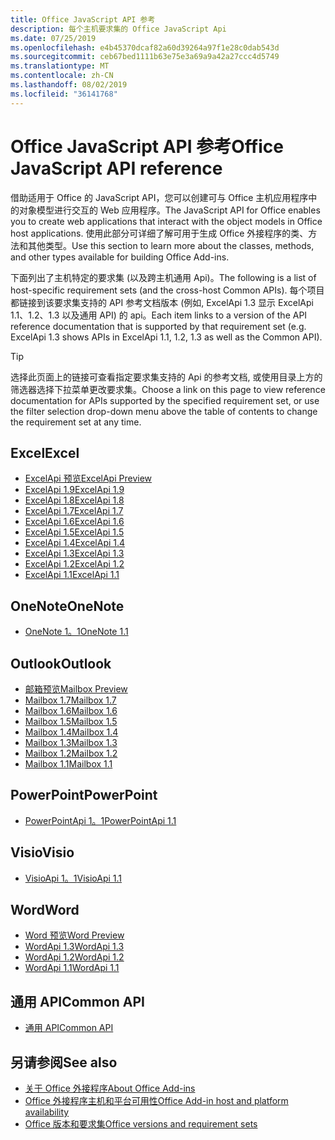 ```yaml
---
title: Office JavaScript API 参考
description: 每个主机要求集的 Office JavaScript Api
ms.date: 07/25/2019
ms.openlocfilehash: e4b45370dcaf82a60d39264a97f1e28c0dab543d
ms.sourcegitcommit: ceb67bed1111b63e75e3a69a9a42a27ccc4d5749
ms.translationtype: MT
ms.contentlocale: zh-CN
ms.lasthandoff: 08/02/2019
ms.locfileid: "36141768"
---
```

# <a name="office-javascript-api-reference"></a><span data-ttu-id="15f3f-103">Office JavaScript API 参考</span><span class="sxs-lookup"><span data-stu-id="15f3f-103">Office JavaScript API reference</span></span>

<span data-ttu-id="15f3f-104">借助适用于 Office 的 JavaScript API，您可以创建可与 Office 主机应用程序中的对象模型进行交互的 Web 应用程序。</span><span class="sxs-lookup"><span data-stu-id="15f3f-104">The JavaScript API for Office enables you to create web applications that interact with the object models in Office host applications.</span></span> <span data-ttu-id="15f3f-105">使用此部分可详细了解可用于生成 Office 外接程序的类、方法和其他类型。</span><span class="sxs-lookup"><span data-stu-id="15f3f-105">Use this section to learn more about the classes, methods, and other types available for building Office Add-ins.</span></span>

<span data-ttu-id="15f3f-106">下面列出了主机特定的要求集 (以及跨主机通用 Api)。</span><span class="sxs-lookup"><span data-stu-id="15f3f-106">The following is a list of host-specific requirement sets (and the cross-host Common APIs).</span></span> <span data-ttu-id="15f3f-107">每个项目都链接到该要求集支持的 API 参考文档版本 (例如, ExcelApi 1.3 显示 ExcelApi 1.1、1.2、1.3 以及通用 API) 的 api。</span><span class="sxs-lookup"><span data-stu-id="15f3f-107">Each item links to a version of the API reference documentation that is supported by that requirement set (e.g. ExcelApi 1.3 shows APIs in ExcelApi 1.1, 1.2, 1.3 as well as the Common API).</span></span>

> [!TIP]
> <span data-ttu-id="15f3f-108">选择此页面上的链接可查看指定要求集支持的 Api 的参考文档, 或使用目录上方的筛选器选择下拉菜单更改要求集。</span><span class="sxs-lookup"><span data-stu-id="15f3f-108">Choose a link on this page to view reference documentation for APIs supported by the specified requirement set, or use the filter selection drop-down menu above the table of contents to change the requirement set at any time.</span></span>

## <a name="excel"></a><span data-ttu-id="15f3f-109">Excel</span><span class="sxs-lookup"><span data-stu-id="15f3f-109">Excel</span></span>

- [<span data-ttu-id="15f3f-110">ExcelApi 预览</span><span class="sxs-lookup"><span data-stu-id="15f3f-110">ExcelApi Preview</span></span>](/javascript/api/excel?view=excel-js-preview)
- [<span data-ttu-id="15f3f-111">ExcelApi 1.9</span><span class="sxs-lookup"><span data-stu-id="15f3f-111">ExcelApi 1.9</span></span>](/javascript/api/excel?view=excel-js-1.9)
- [<span data-ttu-id="15f3f-112">ExcelApi 1.8</span><span class="sxs-lookup"><span data-stu-id="15f3f-112">ExcelApi 1.8</span></span>](/javascript/api/excel?view=excel-js-1.8)
- [<span data-ttu-id="15f3f-113">ExcelApi 1.7</span><span class="sxs-lookup"><span data-stu-id="15f3f-113">ExcelApi 1.7</span></span>](/javascript/api/excel?view=excel-js-1.7)
- [<span data-ttu-id="15f3f-114">ExcelApi 1.6</span><span class="sxs-lookup"><span data-stu-id="15f3f-114">ExcelApi 1.6</span></span>](/javascript/api/excel?view=excel-js-1.6)
- [<span data-ttu-id="15f3f-115">ExcelApi 1.5</span><span class="sxs-lookup"><span data-stu-id="15f3f-115">ExcelApi 1.5</span></span>](/javascript/api/excel?view=excel-js-1.5)
- [<span data-ttu-id="15f3f-116">ExcelApi 1.4</span><span class="sxs-lookup"><span data-stu-id="15f3f-116">ExcelApi 1.4</span></span>](/javascript/api/excel?view=excel-js-1.4)
- [<span data-ttu-id="15f3f-117">ExcelApi 1.3</span><span class="sxs-lookup"><span data-stu-id="15f3f-117">ExcelApi 1.3</span></span>](/javascript/api/excel?view=excel-js-1.3)
- [<span data-ttu-id="15f3f-118">ExcelApi 1.2</span><span class="sxs-lookup"><span data-stu-id="15f3f-118">ExcelApi 1.2</span></span>](/javascript/api/excel?view=excel-js-1.2)
- [<span data-ttu-id="15f3f-119">ExcelApi 1.1</span><span class="sxs-lookup"><span data-stu-id="15f3f-119">ExcelApi 1.1</span></span>](/javascript/api/excel?view=excel-js-1.1)

## <a name="onenote"></a><span data-ttu-id="15f3f-120">OneNote</span><span class="sxs-lookup"><span data-stu-id="15f3f-120">OneNote</span></span>

- [<span data-ttu-id="15f3f-121">OneNote 1。1</span><span class="sxs-lookup"><span data-stu-id="15f3f-121">OneNote 1.1</span></span>](/javascript/api/onenote?view=onenote-js-1.1)

## <a name="outlook"></a><span data-ttu-id="15f3f-122">Outlook</span><span class="sxs-lookup"><span data-stu-id="15f3f-122">Outlook</span></span>

- [<span data-ttu-id="15f3f-123">邮箱预览</span><span class="sxs-lookup"><span data-stu-id="15f3f-123">Mailbox Preview</span></span>](/javascript/api/outlook?view=outlook-js-preview)
- [<span data-ttu-id="15f3f-124">Mailbox 1.7</span><span class="sxs-lookup"><span data-stu-id="15f3f-124">Mailbox 1.7</span></span>](/javascript/api/outlook?view=outlook-js-1.7)
- [<span data-ttu-id="15f3f-125">Mailbox 1.6</span><span class="sxs-lookup"><span data-stu-id="15f3f-125">Mailbox 1.6</span></span>](/javascript/api/outlook?view=outlook-js-1.6)
- [<span data-ttu-id="15f3f-126">Mailbox 1.5</span><span class="sxs-lookup"><span data-stu-id="15f3f-126">Mailbox 1.5</span></span>](/javascript/api/outlook?view=outlook-js-1.5)
- [<span data-ttu-id="15f3f-127">Mailbox 1.4</span><span class="sxs-lookup"><span data-stu-id="15f3f-127">Mailbox 1.4</span></span>](/javascript/api/outlook?view=outlook-js-1.4)
- [<span data-ttu-id="15f3f-128">Mailbox 1.3</span><span class="sxs-lookup"><span data-stu-id="15f3f-128">Mailbox 1.3</span></span>](/javascript/api/outlook?view=outlook-js-1.3)
- [<span data-ttu-id="15f3f-129">Mailbox 1.2</span><span class="sxs-lookup"><span data-stu-id="15f3f-129">Mailbox 1.2</span></span>](/javascript/api/outlook?view=outlook-js-1.2)
- [<span data-ttu-id="15f3f-130">Mailbox 1.1</span><span class="sxs-lookup"><span data-stu-id="15f3f-130">Mailbox 1.1</span></span>](/javascript/api/outlook?view=outlook-js-1.1)

## <a name="powerpoint"></a><span data-ttu-id="15f3f-131">PowerPoint</span><span class="sxs-lookup"><span data-stu-id="15f3f-131">PowerPoint</span></span>

- [<span data-ttu-id="15f3f-132">PowerPointApi 1。1</span><span class="sxs-lookup"><span data-stu-id="15f3f-132">PowerPointApi 1.1</span></span>](/javascript/api/powerpoint?view=powerpoint-js-1.1)

## <a name="visio"></a><span data-ttu-id="15f3f-133">Visio</span><span class="sxs-lookup"><span data-stu-id="15f3f-133">Visio</span></span>

- [<span data-ttu-id="15f3f-134">VisioApi 1。1</span><span class="sxs-lookup"><span data-stu-id="15f3f-134">VisioApi 1.1</span></span>](/javascript/api/visio?view=visio-js-1.1)

## <a name="word"></a><span data-ttu-id="15f3f-135">Word</span><span class="sxs-lookup"><span data-stu-id="15f3f-135">Word</span></span>

- [<span data-ttu-id="15f3f-136">Word 预览</span><span class="sxs-lookup"><span data-stu-id="15f3f-136">Word Preview</span></span>](/javascript/api/word?view=word-js-preview)
- [<span data-ttu-id="15f3f-137">WordApi 1.3</span><span class="sxs-lookup"><span data-stu-id="15f3f-137">WordApi 1.3</span></span>](/javascript/api/word?view=word-js-1.3)
- [<span data-ttu-id="15f3f-138">WordApi 1.2</span><span class="sxs-lookup"><span data-stu-id="15f3f-138">WordApi 1.2</span></span>](/javascript/api/word?view=word-js-1.2)
- [<span data-ttu-id="15f3f-139">WordApi 1.1</span><span class="sxs-lookup"><span data-stu-id="15f3f-139">WordApi 1.1</span></span>](/javascript/api/word?view=word-js-1.1)

## <a name="common-api"></a><span data-ttu-id="15f3f-140">通用 API</span><span class="sxs-lookup"><span data-stu-id="15f3f-140">Common API</span></span>

- [<span data-ttu-id="15f3f-141">通用 API</span><span class="sxs-lookup"><span data-stu-id="15f3f-141">Common API</span></span>](/javascript/api/office?view=common-js)

## <a name="see-also"></a><span data-ttu-id="15f3f-142">另请参阅</span><span class="sxs-lookup"><span data-stu-id="15f3f-142">See also</span></span>

- [<span data-ttu-id="15f3f-143">关于 Office 外接程序</span><span class="sxs-lookup"><span data-stu-id="15f3f-143">About Office Add-ins</span></span>](/office/dev/add-ins/overview)
- [<span data-ttu-id="15f3f-144">Office 外接程序主机和平台可用性</span><span class="sxs-lookup"><span data-stu-id="15f3f-144">Office Add-in host and platform availability</span></span>](/office/dev/add-ins/overview/office-add-in-availability)
- [<span data-ttu-id="15f3f-145">Office 版本和要求集</span><span class="sxs-lookup"><span data-stu-id="15f3f-145">Office versions and requirement sets</span></span>](/office/dev/add-ins/develop/office-versions-and-requirement-sets)
